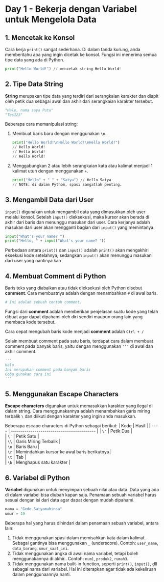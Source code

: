 # Day 1 - Bekerja dengan Variabel untuk Mengelola Data

## 1. Mencetak ke Konsol
Cara kerja `print()` sangat sederhana. Di dalam tanda kurung, anda memberitahu apa yang ingin dicetak ke konsol. Fungsi ini menerima semua tipe data yang ada di Python.

```python
print("Hello World!") // mencetak string Hello World!
```

## 2. Tipe Data String
**String** merupakan tipe data yang terdiri dari serangkaian karakter dan diapit oleh petik dua sebagai awal dan akhir dari serangkaian karakter tersebut.

```python
"Halo, nama saya Putu"
"Tes123"
```

Beberapa cara memanipulasi string:
  1. Membuat baris baru dengan menggunakan `\n`.
      ```python
      print("Hello World!\nHello World!\nHello World!")
      // Hello World!
      // Hello World!
      // Hello World!
      ```
  2. Menggabungkan 2 atau lebih serangkaian kata atau kalimat menjadi 1 kalimat utuh dengan menggunakan `+`.
      ```python
      print("Hello" + " " + "Satya") // Hello Satya
      // NOTE: di dalam Python, spasi sangatlah penting. 
      ``` 

## 3. Mengambil Data dari User
`input()` digunakan untuk mengambil data yang dimasukkan oleh user melalui konsol. Setelah `input()` dieksekusi, maka kursor akan berada di akhir dari baris dan menunggu masukan dari user. Cara kerjanya adalah masukan dari user akan mengganti bagian dari `input()` yang memintanya. 

```python
input("What's your name? ")
print("Hello, " + input("What's your name? "))
```

Perbedaan antara `print()` dan `input()` adalah `print()` akan mengakhiri eksekusi kode setelahnya, sedangkan `input()` akan menunggu masukan dari user yang nantinya kan 

## 4. Membuat Comment di Python

Baris teks yang diabaikan atau tidak dieksekusi oleh Python disebut **comment**. Cara membuatnya adalah dengan menambahkan `#` di awal baris.

```python
# Ini adalah sebuah contoh comment.
```

Fungsi dari **comment** adalah memberikan penjelasan suatu kode yang telah dibuat agar dapat dipahami oleh diri sendiri maupun orang lain yang membaca kode tersebut.

Cara cepat mengubah baris kode menjadi **comment** adalah `Ctrl + /` 

Selain membuat comment pada satu baris, terdapat cara dalam membuat comment pada banyak baris, yaitu dengan menggunakan `'''` di awal dan akhir comment.

```python
'''
Halo
Ini merupakan comment pada banyak baris
Coba gunakan cara ini
'''
```

## 5. Menggunakan Escape Characters
**Escape characters** digunakan untuk memasukkan karakter yang ilegal di dalam string. Cara menggunakannya adalah menambahkan garis miring terbalik `\` dan diikuti dengan karakter yang ingin anda masukkan.

Beberapa escape characters di Python sebagai berikut:
| Kode |                    Hasil                    |
| ---- | ------------------------------------------- |
| `\"` |                 Petik Dua                   |  
| `\'` |                 Petik Satu                  |  
| `\\` |            Garis Miring Terbalik            |  
| `\n` |                  Baris Baru                 |  
| `\r` | Memindahkan kursor ke awal baris berikutnya |  
| `\t` |                    Tab                      |  
| `\b` |         Menghapus satu karakter             |  

## 6. Variabel di Python
**Variabel** digunakan untuk menyimpan sebuah nilai atau data. Data yang ada di dalam variabel bisa diubah kapan saja. Penamaan sebuah variabel harus sesuai dengan isi dari data agar dapat dengan mudah dipahami.

```python
nama = "Gede Satyamahinsa"
umur = 19
```

Beberapa hal yang harus dihindari dalam penamaan sebuah variabel, antara lain:
   1. Tidak menggunakan spasi dalam memisahkan kata dalam kalimat. Sebagai gantinya bisa menggunakan `_` (underscore). Contoh: `user_name`, `data_barang`, `umur_saat_ini`.
   2. Tidak menggunakan angka di awal nama variabel, tetapi boleh menggunakannya di akhir.. Contoh: `num1`, `produk2`, `rumah3`.
   3. Tidak menggunakan nama built-in function, seperti `print()`, `input()`, dll sebagai nama dari variabel. Hal ini diterapkan agar tidak ada kekeliruan dalam penggunaannya nanti.